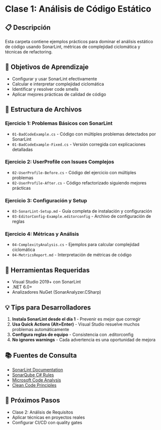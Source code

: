 # Clase 1: Análisis de Código Estático

## 📋 Descripción
Esta carpeta contiene ejemplos prácticos para dominar el análisis estático de código usando SonarLint, métricas de complejidad ciclomática y técnicas de refactoring.

## 🎯 Objetivos de Aprendizaje
- Configurar y usar SonarLint efectivamente
- Calcular e interpretar complejidad ciclomática
- Identificar y resolver code smells
- Aplicar mejores prácticas de calidad de código

## 📁 Estructura de Archivos

### Ejercicio 1: Problemas Básicos con SonarLint
- `01-BadCodeExample.cs` - Código con múltiples problemas detectados por SonarLint
- `01-BadCodeExample-Fixed.cs` - Versión corregida con explicaciones detalladas

### Ejercicio 2: UserProfile con Issues Complejos
- `02-UserProfile-Before.cs` - Código del ejercicio con múltiples problemas
- `02-UserProfile-After.cs` - Código refactorizado siguiendo mejores prácticas

### Ejercicio 3: Configuración y Setup
- `03-SonarLint-Setup.md` - Guía completa de instalación y configuración
- `03-EditorConfig-Example.editorconfig` - Archivo de configuración de reglas

### Ejercicio 4: Métricas y Análisis
- `04-ComplexityAnalysis.cs` - Ejemplos para calcular complejidad ciclomática
- `04-MetricsReport.md` - Interpretación de métricas de código

## 🔧 Herramientas Requeridas
- Visual Studio 2019+ con SonarLint
- .NET 6.0+
- Analizadores NuGet (SonarAnalyzer.CSharp)

## 💡 Tips para Desarrolladores
1. **Instala SonarLint desde el día 1** - Prevenir es mejor que corregir
2. **Usa Quick Actions (Alt+Enter)** - Visual Studio resuelve muchos problemas automáticamente
3. **Configura reglas de equipo** - Consistencia con .editorconfig
4. **No ignores warnings** - Cada advertencia es una oportunidad de mejora

## 📚 Fuentes de Consulta
- [SonarLint Documentation](https://www.sonarlint.org/visualstudio)
- [SonarQube C# Rules](https://rules.sonarsource.com/csharp)
- [Microsoft Code Analysis](https://docs.microsoft.com/en-us/dotnet/fundamentals/code-analysis/)
- [Clean Code Principles](https://blog.cleancoder.com/)

## 🎯 Próximos Pasos
- Clase 2: Análisis de Requisitos
- Aplicar técnicas en proyectos reales
- Configurar CI/CD con quality gates